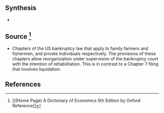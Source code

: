 ## Synthesis
- 
## Source [^1]
- Chapters of the US bankruptcy law that apply to family farmers and fishermen, and private individuals respectively. The provisions of these chapters allow reorganization under supervision of the bankruptcy court with the intention of rehabilitation. This is in contrast to a Chapter 7 filing that involves liquidation.
## References

[^1]: [[(Home Page) A Dictionary of Economics 5th Edition by Oxford Reference]]